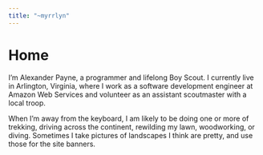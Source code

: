 ```yaml
---
title: "~myrrlyn"
---
```


# Home

I’m Alexander Payne, a programmer and lifelong Boy Scout. I currently live in
Arlington, Virginia, where I work as a software development engineer at Amazon
Web Services and volunteer as an assistant scoutmaster with a local troop.

When I’m away from the keyboard, I am likely to be doing one or more of
trekking, driving across the continent, rewilding my lawn, woodworking, or
diving. Sometimes I take pictures of landscapes I think are pretty, and use
those for the site banners.

<!--
I also believe in trying to make more normal the use of cryptography in ordinary
communication between people. As such, in addition to only serving this site
over HTTPS, I also provide cryptographic signatures for every served resource.
If you have my PGP public key or my Keybase identity, you can use those to
verify any page against its signature file. There are buttons to retrieve the
signature on every page.

This provides little value in and of itself, but now you’re slightly more aware
of the idea of cryptographic signatures and their use in ordinary life, which is
worthwhile in my opinion.
-->
